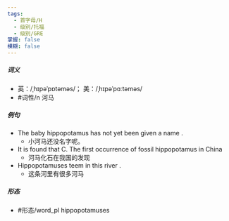 ```yaml
---
tags:
  - 首字母/H
  - 级别/托福
  - 级别/GRE
掌握: false
模糊: false
---
```

##### 词义
- 英：/ˌhɪpəˈpɒtəməs/； 美：/ˌhɪpəˈpɑːtəməs/
- #词性/n  河马
##### 例句
- The baby hippopotamus has not yet been given a name .
	- 小河马还没名字呢。
- It is found that C. The first occurrence of fossil hippopotamus in China
	- 河马化石在我国的发现
- Hippopotamuses teem in this river .
	- 这条河里有很多河马
##### 形态
- #形态/word_pl hippopotamuses
